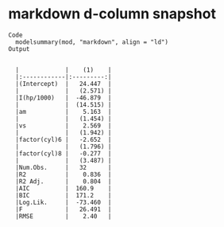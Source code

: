 # markdown d-column snapshot

    Code
      modelsummary(mod, "markdown", align = "ld")
    Output
      
      
      |             |    (1)    |
      |:------------|:---------:|
      |(Intercept)  |   24.447  |
      |             |   (2.571) |
      |I(hp/1000)   |  -46.879  |
      |             |  (14.515) |
      |am           |    5.163  |
      |             |   (1.454) |
      |vs           |    2.569  |
      |             |   (1.942) |
      |factor(cyl)6 |   -2.652  |
      |             |   (1.796) |
      |factor(cyl)8 |   -0.277  |
      |             |   (3.487) |
      |Num.Obs.     |   32      |
      |R2           |    0.836  |
      |R2 Adj.      |    0.804  |
      |AIC          |  160.9    |
      |BIC          |  171.2    |
      |Log.Lik.     |  -73.460  |
      |F            |   26.491  |
      |RMSE         |    2.40   |

